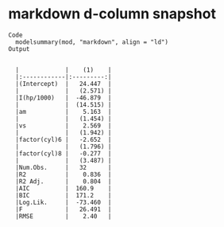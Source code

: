 # markdown d-column snapshot

    Code
      modelsummary(mod, "markdown", align = "ld")
    Output
      
      
      |             |    (1)    |
      |:------------|:---------:|
      |(Intercept)  |   24.447  |
      |             |   (2.571) |
      |I(hp/1000)   |  -46.879  |
      |             |  (14.515) |
      |am           |    5.163  |
      |             |   (1.454) |
      |vs           |    2.569  |
      |             |   (1.942) |
      |factor(cyl)6 |   -2.652  |
      |             |   (1.796) |
      |factor(cyl)8 |   -0.277  |
      |             |   (3.487) |
      |Num.Obs.     |   32      |
      |R2           |    0.836  |
      |R2 Adj.      |    0.804  |
      |AIC          |  160.9    |
      |BIC          |  171.2    |
      |Log.Lik.     |  -73.460  |
      |F            |   26.491  |
      |RMSE         |    2.40   |

